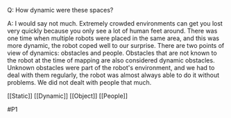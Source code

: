 Q: How dynamic were these spaces?

A: I would say not much. Extremely crowded environments can get you lost very quickly because you only see a lot of human feet around. There was one time when multiple robots were placed in the same area, and this was more dynamic, the robot coped well to our surprise. There are two points of view of dynamics: obstacles and people. Obstacles that are not known to the robot at the time of mapping are also considered dynamic obstacles. Unknown obstacles were part of the robot's environment, and we had to deal with them regularly, the robot was almost always able to do it without problems. We did not dealt with people that much.

[[Static]]
[[Dynamic]]
[[Object]]
[[People]]

#P1 


